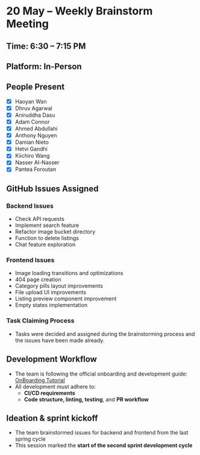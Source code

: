 # 20 May – Weekly Brainstorm Meeting

## Time: 6:30 – 7:15 PM  
## Platform: In-Person  

## People Present
- [x] Haoyan Wan  
- [x] Dhruv Agarwal  
- [x] Aniruddha Dasu  
- [x] Adam Connor  
- [x] Ahmed Abdullahi  
- [x] Anthony Nguyen  
- [x] Damian Nieto  
- [x] Hetvi Gandhi  
- [x] Kiichiro Wang  
- [x] Nasser Al-Nasser  
- [x] Pantea Foroutan  

## GitHub Issues Assigned

### Backend Issues
- Check API requests
- Implement search feature 
- Refactor image bucket directory 
- Function to delete listings 
- Chat feature exploration

### Frontend Issues
- Image loading transitions and optimizations
- 404 page creation
- Category pills layout improvements
- File upload UI improvements
- Listing preview component improvement
- Empty states implementation


### Task Claiming Process
- Tasks were decided and assigned during the brainstorming process and the issues have been made already.


## Development Workflow
- The team is following the official onboarding and development guide:  
  [OnBoarding Tutorial](https://cse110-sp25-group15.github.io/cse110-sp25-group15/tutorial-OnBoarding.html)
- All development must adhere to:
  - **CI/CD requirements**
  - **Code structure, linting, testing**, and **PR workflow**

## Ideation & sprint kickoff
- The team brainstormed issues for backend and frontend from the last spring cycle
- This session marked the **start of the second sprint development cycle**